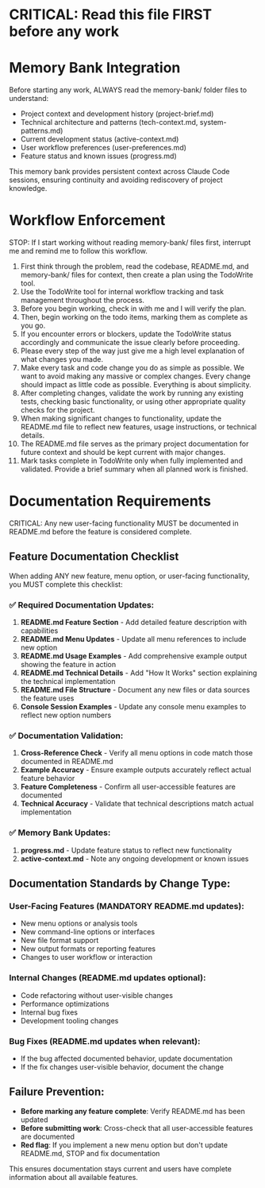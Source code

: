# CRITICAL: Read this file FIRST before any work

# Memory Bank Integration
Before starting any work, ALWAYS read the memory-bank/ folder files to understand:
- Project context and development history (project-brief.md)
- Technical architecture and patterns (tech-context.md, system-patterns.md)  
- Current development status (active-context.md)
- User workflow preferences (user-preferences.md)
- Feature status and known issues (progress.md)

This memory bank provides persistent context across Claude Code sessions, ensuring continuity and avoiding rediscovery of project knowledge.

# Workflow Enforcement
STOP: If I start working without reading memory-bank/ files first, interrupt me and remind me to follow this workflow.

1. First think through the problem, read the codebase, README.md, and memory-bank/ files for context, then create a plan using the TodoWrite tool.
2. Use the TodoWrite tool for internal workflow tracking and task management throughout the process.
3. Before you begin working, check in with me and I will verify the plan.
4. Then, begin working on the todo items, marking them as complete as you go.
5. If you encounter errors or blockers, update the TodoWrite status accordingly and communicate the issue clearly before proceeding.
6. Please every step of the way just give me a high level explanation of what changes you made.
7. Make every task and code change you do as simple as possible. We want to avoid making any massive or complex changes. Every change should impact as little code as possible. Everything is about simplicity.
8. After completing changes, validate the work by running any existing tests, checking basic functionality, or using other appropriate quality checks for the project.
9. When making significant changes to functionality, update the README.md file to reflect new features, usage instructions, or technical details.
10. The README.md file serves as the primary project documentation for future context and should be kept current with major changes.
11. Mark tasks complete in TodoWrite only when fully implemented and validated. Provide a brief summary when all planned work is finished.

# Documentation Requirements
CRITICAL: Any new user-facing functionality MUST be documented in README.md before the feature is considered complete.

## Feature Documentation Checklist
When adding ANY new feature, menu option, or user-facing functionality, you MUST complete this checklist:

### ✅ Required Documentation Updates:
1. **README.md Feature Section** - Add detailed feature description with capabilities
2. **README.md Menu Updates** - Update all menu references to include new option
3. **README.md Usage Examples** - Add comprehensive example output showing the feature in action
4. **README.md Technical Details** - Add "How It Works" section explaining the technical implementation
5. **README.md File Structure** - Document any new files or data sources the feature uses
6. **Console Session Examples** - Update any console menu examples to reflect new option numbers

### ✅ Documentation Validation:
1. **Cross-Reference Check** - Verify all menu options in code match those documented in README.md
2. **Example Accuracy** - Ensure example outputs accurately reflect actual feature behavior
3. **Feature Completeness** - Confirm all user-accessible features are documented
4. **Technical Accuracy** - Validate that technical descriptions match actual implementation

### ✅ Memory Bank Updates:
1. **progress.md** - Update feature status to reflect new functionality
2. **active-context.md** - Note any ongoing development or known issues

## Documentation Standards by Change Type:

### User-Facing Features (MANDATORY README.md updates):
- New menu options or analysis tools
- New command-line options or interfaces
- New file format support
- New output formats or reporting features
- Changes to user workflow or interaction

### Internal Changes (README.md updates optional):
- Code refactoring without user-visible changes
- Performance optimizations
- Internal bug fixes
- Development tooling changes

### Bug Fixes (README.md updates when relevant):
- If the bug affected documented behavior, update documentation
- If the fix changes user-visible behavior, document the change

## Failure Prevention:
- **Before marking any feature complete**: Verify README.md has been updated
- **Before submitting work**: Cross-check that all user-accessible features are documented
- **Red flag**: If you implement a new menu option but don't update README.md, STOP and fix documentation

This ensures documentation stays current and users have complete information about all available features.